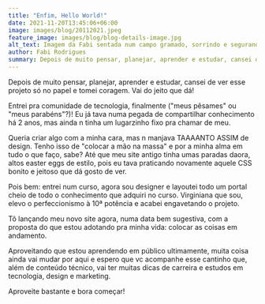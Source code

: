 ```yaml
---
title: "Enfim, Hello World!"
date: 2021-11-20T13:45:06+06:00
image: images/blog/20112021.jpeg
feature_image: images/blog/blog-details-image.jpg
alt_text: Imagem da Fabi sentada num campo gramado, sorrindo e segurando uma bola de futebol americano
author: Fabi Rodrigues
summary: Depois de muito pensar, planejar, aprender e estudar, cansei de ver esse projeto só no papel e tomei coragem. Vai do jeito que dá!
---
```


Depois de muito pensar, planejar, aprender e estudar, cansei de ver esse projeto só no papel e tomei coragem. Vai do jeito que dá!

Entrei pra comunidade de tecnologia, finalmente ("meus pêsames" ou "meus parabéns"?)! Eu já tava numa pegada de compartilhar conhecimento há 2 anos, mas ainda n tinha um lugarzinho fixo pra chamar de meu.

Queria criar algo com a minha cara, mas n manjava TAAAANTO ASSIM de design. Tenho isso de "colocar a mão na massa" e por a minha alma em tudo o que faço, sabe? Até que meu site antigo tinha umas paradas daora, altos easter eggs de estilo, pois eu tava praticando novamente aquele CSS bonito e jeitoso que dá gosto de ver.

Pois bem: entrei num curso, agora sou designer e layoutei todo um portal cheio de todo o conhecimento que adquiri no curso. Virginiana que sou, elevo o perfeccionismo à 10ª potência e acabei engavetando o projeto.

Tô lançando meu novo site agora, numa data bem sugestiva, com a proposta do que estou adotando pra minha vida: colocar as coisas em andamento.

Aproveitando que estou aprendendo em público ultimamente, muita coisa ainda vai mudar por aqui e espero que vc acompanhe esse cantinho que, além de conteúdo técnico, vai ter muitas dicas de carreira e estudos em tecnologia, design e marketing.

Aproveite bastante e bora começar!